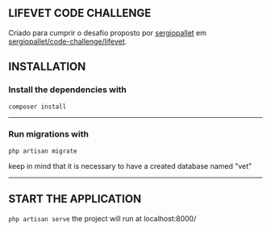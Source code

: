 ## LIFEVET CODE CHALLENGE

<p>Criado para cumprir o desafio proposto por <a href="https://github.com/sergiopallet">sergiopallet</a> em <a href="https://github.com/sergiopallet/code-challenge-lifevet">sergiopallet/code-challenge/lifevet</a>.</p>

## INSTALLATION
<h3>Install the dependencies with</h3>
<code>composer install</code>

<hr>

<h3>Run migrations with</h3>

<code>php artisan migrate</code>

<span>keep in mind that it is necessary to have a created database named "vet"</span>

<hr>

## START THE APPLICATION

<code>php artisan serve</code>
<span>the project will run at localhost:8000/</span>



